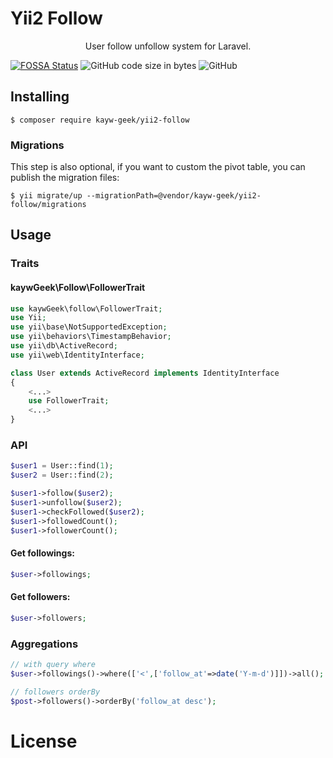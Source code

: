 # 				Yii2 Follow



<center>User follow unfollow system for Laravel.</center>

[![FOSSA Status](https://app.fossa.com/api/projects/git%2Bgithub.com%2Fkayw-geek%2Fyii2-follow.svg?type=shield)](https://app.fossa.com/projects/git%2Bgithub.com%2Fkayw-geek%2Fyii2-follow?ref=badge_shield) ![GitHub code size in bytes](https://img.shields.io/github/languages/code-size/kayw-geek/yii2-follow) ![GitHub](https://img.shields.io/github/license/kayw-geek/yii2-follow) 

## Installing

```
$ composer require kayw-geek/yii2-follow
```

### Migrations

This step is also optional, if you want to custom the pivot table, you can publish the migration files:

```
$ yii migrate/up --migrationPath=@vendor/kayw-geek/yii2-follow/migrations
```

## Usage

### Traits

#### kaywGeek\Follow\FollowerTrait

```php
use kaywGeek\follow\FollowerTrait;
use Yii;
use yii\base\NotSupportedException;
use yii\behaviors\TimestampBehavior;
use yii\db\ActiveRecord;
use yii\web\IdentityInterface;

class User extends ActiveRecord implements IdentityInterface
{
    <...>
    use FollowerTrait;
    <...>
}
```

### API

```php
$user1 = User::find(1);
$user2 = User::find(2);

$user1->follow($user2);
$user1->unfollow($user2);
$user1->checkFollowed($user2);
$user1->followedCount();
$user1->followerCount();
```

#### Get followings:

```php
$user->followings;
```

#### Get followers:

```php
$user->followers;
```

### Aggregations

```php
// with query where
$user->followings()->where(['<',['follow_at'=>date('Y-m-d')]])->all();

// followers orderBy
$post->followers()->orderBy('follow_at desc');
```

# License

